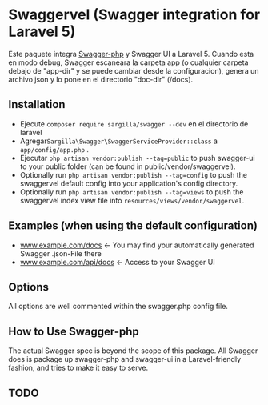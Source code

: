 # Swaggervel (Swagger integration for Laravel 5)

Este paquete integra [Swagger-php](https://github.com/zircote/swagger-php) y Swagger UI a Laravel 5.
Cuando esta en modo debug, Swagger escaneara la carpeta app (o cualquier carpeta debajo de "app-dir" y se puede cambiar desde la configuracion), genera un archivo json y lo pone en el directorio "doc-dir" (/docs).

## Installation
- Ejecute `composer require sargilla/swagger --dev` en el directorio de laravel
- Agregar`Sargilla\Swagger\SwaggerServiceProvider::class` a `app/config/app.php` .
- Ejecutar `php artisan vendor:publish --tag=public` to push swagger-ui to your public folder (can be found in public/vendor/swaggervel).
- Optionally run `php artisan vendor:publish --tag=config` to push the swaggervel default config into your application's config directory.
- Optionally run `php artisan vendor:publish --tag=views` to push the swaggervel index view file into `resources/views/vendor/swaggervel`.

## Examples (when using the default configuration)
- www.example.com/docs  <- You may find your automatically generated Swagger .json-File there
- www.example.com/api/docs <- Access to your Swagger UI

## Options
All options are well commented within the swagger.php config file.

## How to Use Swagger-php
The actual Swagger spec is beyond the scope of this package. All Swagger does is package up swagger-php and swagger-ui in a Laravel-friendly fashion, and tries to make it easy to serve. 

## TODO
